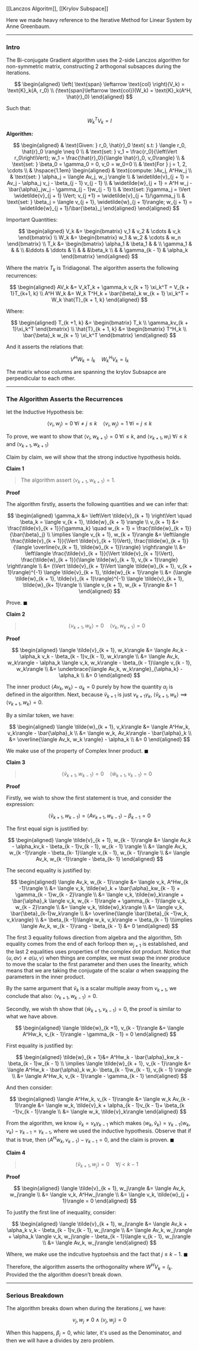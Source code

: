 [[Lanczos Algoritm]], [[Krylov Subspace]]

Here we made heavy reference to the Iterative Method for Linear System by Anne Greenbaum.

---
### **Intro**

The Bi-conjugate Gradient algorithm uses the 2-side Lanczos algorithm for non-symmetric matrix, constructing 2 arthogonal subsapces during the iterations. 

$$
\begin{aligned}
    \left(
        \text{span} \leftarrow \text{col}
    \right)(V_k) = \text{K}_k(A, r_0)
    \\
    (\text{span}\leftarrow \text{col})(W_k) = \text{K}_k(A^H, \hat{r}_0)
\end{aligned}
$$

Such that: 

$$
W_k^TV_k = I 
$$


**Algorithm:**

$$
\begin{aligned}
    & \text{Given: } r_0, \hat{r}_0 \text{ s.t: } \langle r_0, \hat{r}_0 \rangle \neq 0
    \\
    & \text{set: } v_1 = \frac{r_0}{\left\Vert r_0\right\Vert}; w_1 = \frac{\hat{r}_0}{\langle \hat{r}_0, v_0\rangle}
    \\
    & \text{set: } \beta_0 = \gamma_0 = 0, v_0 = w_0=0
    \\
    & \text{For } j = 1, 2, \cdots 
    \\
    & \hspace{1.1em}
    \begin{aligned}
        & \text{compute: }Av_j, A^Hw_j
        \\
        & \text{set: } \alpha_j = \langle Av_j, w_j \rangle
        \\
        & \widetilde{v}_{j + 1} = Av_j - \alpha_j v_j - \beta_{j - 1} v_{j - 1}
        \\
        & \widetilde{w}_{j + 1} = A^H w_j - \bar{\alpha}_jw_j - \gamma_{j - 1}w_{j - 1}
        \\
        & \text{set: }\gamma_j = \Vert \widetilde{v}_{j + 1} \Vert; 
        v_{j +1} = \widetilde{v}_{j + 1}/\gamma_j
        \\
        & \text{set: } \beta_j = \langle v_{j + 1}, \widetilde{w}_{j + 1}\rangle;
        w_{j + 1} = \widetilde{w}_{j + 1}/\bar{\beta}_j
    \end{aligned}
\end{aligned}
$$

Important Quantities: 

$$
\begin{aligned}
    V_k &= \begin{bmatrix}
        v_1 & v_2 & \cdots & v_k
    \end{bmatrix}
    \\
    W_k &= \begin{bmatrix}
        w_1 & w_2 & \cdots & w_n
    \end{bmatrix}
    \\
    T_k &= \begin{bmatrix}
        \alpha_1 & \beta_1 & & 
        \\
        \gamma_1 &  & &
        \\
        &\ddots & \ddots &  
        \\
        &  &   &\beta_k
        \\ 
        & & \gamma_{k - 1} & \alpha_k
    \end{bmatrix}
\end{aligned}
$$

Where the matrix $T_k$ is Tridiagonal. The algorithm asserts the following recurrences: 

$$
\begin{aligned}
    AV_k &= V_kT_k + \gamma_k v_{k + 1} \xi_k^T = V_{k + 1}T_{k+1, k}
    \\
    A^H W_k &= W_k T^H_k + \bar{\beta}_k w_{k + 1} \xi_k^T = W_k \hat{T}_{k + 1, k}
\end{aligned}
$$

Where: 

$$
\begin{aligned}
    T_{k +1, k} &= \begin{bmatrix}
        T_k \\ \gamma_kv_{k + 1}\xi_k^T
    \end{bmatrix}
    \\
    \hat{T}_{k + 1, k} &= \begin{bmatrix}
        T^H_k \\ 
        \bar{\beta}_k w_{k + 1} \xi_k^T
    \end{bmatrix}
\end{aligned}
$$

And it asserts the relations that: 

$$
V^HW_k = I_k \quad W_k^HV_k = I_k
$$

The matrix whose columns are spanning the krylov Subsapce are perpendicular to each other. 


---
### **The Algorithm Asserts the Recurrences**

let the Inductive Hypothesis be: 

$$
\left\langle v_i, w_j \right\rangle = 0 \; \forall i \neq j \le k \quad 
\langle v_i, w_j\rangle = 1 \; \forall i = j \le k
$$

To prove, we want to show that $\langle v_i, w_{k + 1}\rangle = 0\; \forall i \le k$, and $\langle v_{k + 1}, w_{i}\rangle\;\forall i \le k$ and $\langle v_{k + 1}, w_{k + 1}\rangle$

Claim by claim, we will show that the strong inductive hypothesis holds. 

**Claim 1**

> The algorithm assert $\langle v_{k + 1}, w_{k + 1}\rangle = 1$. 

**Proof**

The algorithm firstly, asserts the following quantities and we can infer that: 

$$
\begin{aligned}
    \gamma_k &= \left\Vert
        \tilde{v}_{k + 1} 
    \right\Vert \quad \beta_k = \langle v_{k + 1}, \tilde{w}_{k + 1} \rangle
    \\
    v_{k + 1} &= \frac{\tilde{v}_{k + 1}}{\gamma_k} \quad w_{k + 1} = \frac{\tilde{w}_{k + 1}}{\bar{\beta}_j}
    \\
    \implies
    \langle v_{k + 1}, w_{k + 1}\rangle &= 
    \left\langle 
        \frac{\tilde{v}_{k + 1}}{\Vert \tilde{v}_{k + 1}\Vert}, 
        \frac{\tilde{w}_{k + 1}}{\langle \overline{v_{k + 1}, \tilde{w}_{k + 1}}\rangle}
    \right\rangle
    \\
    &= 
    \left\langle 
        \frac{\tilde{v}_{k + 1}}{\Vert \tilde{v}_{k + 1}\Vert}, 
        \frac{\tilde{w}_{k + 1}}{\langle \tilde{w}_{k + 1}, v_{k + 1}\rangle}
    \right\rangle
    \\
    &= 
    (\Vert \tilde{v}_{k + 1}\Vert \langle \tilde{w}_{k + 1}, v_{k + 1}\rangle)^{-1} \langle \tilde{v}_{k + 1}, \tilde{w}_{k + 1}\rangle
    \\
    &= 
    (\langle \tilde{w}_{k + 1}, \tilde{v}_{k + 1}\rangle)^{-1} 
    \langle \tilde{v}_{k + 1}, \tilde{w}_{k+ 1}\rangle
    \\ 
    \langle v_{k + 1}, w_{k + 1}\rangle &= 1
\end{aligned}
$$

Prove. $\blacksquare$

**Claim 2**

> $$\langle v_{k + 1},w_k \rangle = 0 \quad \langle v_k, w_{k + 1}\rangle = 0$$

**Proof**

$$
\begin{aligned}
    \langle \tilde{v}_{k + 1}, w_k\rangle &= 
    \langle Av_k - \alpha_k v_k - \beta_{k - 1}v_{k - 1}, w_k\rangle
    \\
    &= \langle Av_k, w_k\rangle - \alpha_k \langle v_k, w_k\rangle - 
    \beta_{k - 1}\langle v_{k - 1}, w_k\rangle
    \\
    &= \underbrace{\langle Av_k, w_k\rangle}_{\alpha_k} - \alpha_k
    \\
    &= 0
\end{aligned}
$$

The inner product $\langle Av_k, w_k\rangle - \alpha_k = 0$ purely by how the quantity $\alpha_j$ is defined in the algorithm. Next, because $\tilde{v}_{k +1}$ is just $v_{k + 1}\gamma_{k}$, $\langle \tilde{v}_{k + 1}, w_k\rangle\implies \langle v_{k + 1}, w_k\rangle = 0$. 

By a similar token, we have: 

$$
\begin{aligned}
    \langle \tilde{w}_{k + 1}, v_k\rangle &= \langle A^Hw_k, v_k\rangle - \bar{\alpha}_k 
    \\
    &= \langle w_k, Av_k\rangle - \bar{\alpha}_k
    \\
    &= \overline{\langle Av_k, w_k \rangle} - \alpha_k
    \\
    &= 0
\end{aligned}
$$

We make use of the property of Complex Inner product. $\blacksquare$

**Claim 3**

> $$
> \langle \tilde{v}_{k + 1}, w_{k -1}\rangle = 0 \quad \langle \tilde{w}_{k + 1}, v_{k - 1}\rangle = 0
> $$

**Proof**

Firstly, we wish to show the first statement is true, and consider the expression: 

$$
\langle \tilde{v}_{k + 1}, w_{k - 1}\rangle = \langle Av_{k + 1}, w_{k - 1}\rangle - \beta_{k - 1} = 0
$$

The first equal sign is justified by: 

$$
\begin{aligned}
    \langle \tilde{v}_{k + 1}, w_{k - 1}\rangle &= \langle 
        Av_k - \alpha_kv_k - \beta_{k - 1}v_{k - 1}, w_{k - 1}
    \rangle
    \\
    &= \langle Av_k, w_{k -1}\rangle - \beta_{k- 1}\langle v_{k - 1}, w_{k - 1}\rangle
    \\
    &= \langle Av_k, w_{k -1}\rangle - \beta_{k- 1}
\end{aligned}
$$

The second equality is justified by: 

$$
\begin{aligned}
    \langle Av_k, w_{k - 1}\rangle &= \langle v_k, A^Hw_{k -1}\rangle
    \\
    &= \langle v_k, \tilde{w}_k + \bar{\alpha}_kw_{k - 1} + \gamma_{k - 1}w_{k - 2}\rangle
    \\
    &= \langle v_k, \tilde{w}_k\rangle + \bar{\alpha}_k \langle v_k, w_{k - 1}\rangle + \gamma_{k - 1}\langle v_k, w_{k - 2}\rangle
    \\
    &= \langle v_k, \tilde{w}_k\rangle
    \\
    &= \langle v_k, \bar{\beta}_{k-1}w_k\rangle
    \\
    &= \overline{\langle \bar{\beta}_{k -1}w_k, v_k\rangle}
    \\
    &= \beta_{k -1}\langle w_k, v_k\rangle = \beta_{k - 1}
    \\\implies 
    \langle Av_k, w_{k - 1}\rang - \beta_{k - 1} &= 0
\end{aligned}
$$

The first 3 equality follows direction from algebra and the algorithm, 5th equality comes from the end of each forloop then $w_{j + 1}$ is established, and the last 2 equalities uses properties of the complex dot product. Notice that $\langle u, av\rangle \neq a\langle u, v\rangle$ when things are complex, we must swap the inner produce to move the scalar to the first parameter and then uses the linearity, which means that we are taking the conjugate of the scalar $a$ when swapping the parameters in the inner product. 

By the same argument that $\tilde{v}_k$ is a scalar multiple away from $v_{k + 1}$, we conclude that also: $\langle v_{k + 1}, w_{k - 1}\rangle = 0$. 

Secondly, we wish th show that $\langle \tilde{w}_{k +1}, v_{k - 1}\rangle = 0$, the proof is similar to what we have above. 

$$
\begin{aligned}
    \langle \tilde{w}_{k +1}, v_{k - 1}\rangle &= \langle A^Hw_k, v_{k - 1}\rangle - \gamma_{k - 1} = 0 
\end{aligned}
$$

First equality is justified by: 

$$
\begin{aligned}
    \tilde{w}_{k + 1}&= A^Hw_k - \bar{\alpha}_kw_k - \beta_{k - 1}w_{k - 1}
    \\
    \implies 
    \langle \tilde{w}_{k + 1}, v_{k - 1}\rangle &= 
    \langle 
        A^Hw_k - \bar{\alpha}_k w_k- \beta_{k - 1}w_{k - 1},
        v_{k - 1}
    \rangle
    \\
    &= \langle A^Hw_k, v_{k - 1}\rangle - \gamma_{k - 1}
\end{aligned}
$$

And then consider: 

$$
\begin{aligned}
    \langle A^Hw_k, v_{k - 1}\rangle &= \langle w_k Av_{k - 1}\rangle
    &= 
    \langle w_k, \tilde{v}_k + \alpha_{k - 1}v_{k - 1}+ \beta_{k -1}v_{k - 1}\rangle
    \\
    &= \langle w_k, \tilde{v}_k\rangle
\end{aligned}
$$

From the algorithm, we know $\tilde{v}_k = v_k \gamma_{k - 1}$ which makes $\langle w_k, \tilde{v}_k\rangle = \gamma_{k -1}\langle w_k, v_k\rangle - \gamma_{k -1} = \gamma_{k - 1}$, where we used the inductive hypothesis. Observe that if that is true, then $\langle A^Hw_k, v_{k - 1}\rangle - \gamma_{k - 1} = 0$, and the claim is proven. $\blacksquare$


**Claim 4**

> $$
>     \langle \tilde{v}_{k + 1}, w_j\rangle = 0 \quad \forall j < k - 1
> $$

**Proof**

$$
\begin{aligned}
    \langle \tilde{v}_{k + 1}, w_j\rangle &= 
    \langle Av_k, w_j\rangle
    \\
    &= \langle v_k, A^Hw_j\rangle
    \\
    &= \langle v_k, \tilde{w}_{j + 1}\rangle = 0
\end{aligned}
$$

To justify the first line of inequality, consider: 

$$
\begin{aligned}
    \langle \tilde{v}_{k + 1}, w_j\rangle &= 
    \langle Av_k + \alpha_k v_k - \beta_{k - 1}v_{k - 1}, w_j\rangle
    \\
    &= \langle Av_k, w_j\rangle + \alpha_k \langle v_k, w_j\rangle - \beta_{k - 1}\langle v_{k - 1}, w_j\rangle
    \\
    &= \langle Av_k, w_j\rangle
\end{aligned}
$$

Where, we make use the indcutive hyptoehsis and the fact that $j \le k - 1$. $\blacksquare$

Therefore, the algorithm asserts the orthogonality where $W^HV_k = I_k$. Provided the the algorithm doesn't break down. 

---
### **Serious Breakdown**
The algorithm breaks down when during the iterations $j$, we have: 

$$
v_j, w_j \neq 0 \wedge \langle v_j, w_j\rangle = 0
$$

When this happens, $\beta_j = 0$, whic later, it's used as the Denominator, and then we will have a divides by zero problem. 